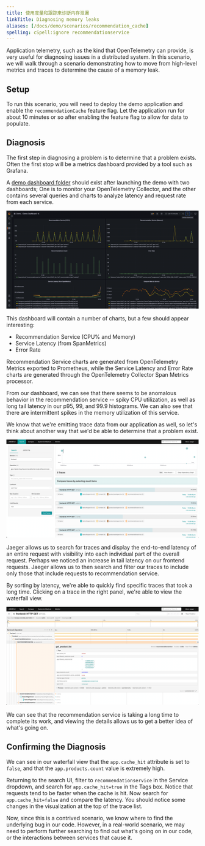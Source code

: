 ```yaml
---
title: 使用度量和跟踪来诊断内存泄漏
linkTitle: Diagnosing memory leaks
aliases: [/docs/demo/scenarios/recommendation_cache]
spelling: cSpell:ignore recommendationservice
---
```


Application telemetry, such as the kind that OpenTelemetry can provide, is very
useful for diagnosing issues in a distributed system. In this scenario, we will
walk through a scenario demonstrating how to move from high-level metrics and
traces to determine the cause of a memory leak.

## Setup

To run this scenario, you will need to deploy the demo application and enable
the `recommendationCache` feature flag. Let the application run for about 10
minutes or so after enabling the feature flag to allow for data to populate.

## Diagnosis

The first step in diagnosing a problem is to determine that a problem exists.
Often the first stop will be a metrics dashboard provided by a tool such as
Grafana.

A [demo dashboard folder](http://localhost:8080/grafana/dashboards) should exist
after launching the demo with two dashboards; One is to monitor your
OpenTelemetry Collector, and the other contains several queries and charts to
analyze latency and request rate from each service.

![Grafana dashboard](grafana-dashboard.png)

This dashboard will contain a number of charts, but a few should appear
interesting:

- Recommendation Service (CPU% and Memory)
- Service Latency (from SpanMetrics)
- Error Rate

Recommendation Service charts are generated from OpenTelemetry Metrics exported
to Prometheus, while the Service Latency and Error Rate charts are generated
through the OpenTelemetry Collector Span Metrics processor.

From our dashboard, we can see that there seems to be anomalous behavior in the
recommendation service -- spiky CPU utilization, as well as long tail latency in
our p95, 99, and 99.9 histograms. We can also see that there are intermittent
spikes in the memory utilization of this service.

We know that we're emitting trace data from our application as well, so let's
think about another way that we'd be able to determine that a problem exist.

![Jaeger](jaeger.png)

Jaeger allows us to search for traces and display the end-to-end latency of an
entire request with visibility into each individual part of the overall request.
Perhaps we noticed an increase in tail latency on our frontend requests. Jaeger
allows us to then search and filter our traces to include only those that
include requests to recommendation service.

By sorting by latency, we're able to quickly find specific traces that took a
long time. Clicking on a trace in the right panel, we're able to view the
waterfall view.

![Jaeger waterfall](jaeger-waterfall.png)

We can see that the recommendation service is taking a long time to complete its
work, and viewing the details allows us to get a better idea of what's going on.

## Confirming the Diagnosis

We can see in our waterfall view that the `app.cache_hit` attribute is set to
`false`, and that the `app.products.count` value is extremely high.

Returning to the search UI, filter to `recommendationservice` in the Service
dropdown, and search for `app.cache_hit=true` in the Tags box. Notice that
requests tend to be faster when the cache is hit. Now search for
`app.cache_hit=false` and compare the latency. You should notice some changes in
the visualization at the top of the trace list.

Now, since this is a contrived scenario, we know where to find the underlying
bug in our code. However, in a real-world scenario, we may need to perform
further searching to find out what's going on in our code, or the interactions
between services that cause it.
